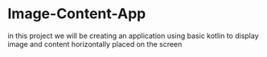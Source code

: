 # Image-Content-App
in this project we will be creating an application using basic kotlin to display image and content horizontally placed on the screen
